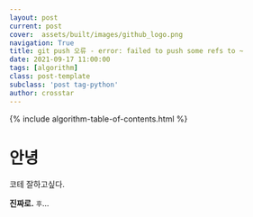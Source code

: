 ```yaml
---
layout: post
current: post
cover:  assets/built/images/github_logo.png
navigation: True
title: git push 오류 - error: failed to push some refs to ~
date: 2021-09-17 11:00:00
tags: [algorithm]
class: post-template
subclass: 'post tag-python'
author: crosstar
---
```


{% include algorithm-table-of-contents.html %}
# 안녕
코테 잘하고싶다.

**진짜로.**
`후`...
